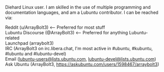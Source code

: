 Diehard Linux user. I am skilled in the use of multiple programming and documentation languages, and am a Lubuntu contributor.
I can be reached via:

Reddit (u/ArrayBolt3) <-- Preferred for most stuff  
Lubuntu Discourse (@ArrayBolt3) <-- Preferred for anything Lubuntu-related  
Launchpad (arraybolt3)  
IRC (ArrayBolt3 on irc.libera.chat, I'm most active in #ubuntu, #kubuntu, #lubuntu and #lubuntu-devel)  
Email (lubuntu-users@lists.ubuntu.com, lubuntu-devel@lists.ubuntu.com)  
Ask Ubuntu (ArrayBolt3, https://askubuntu.com/users/1598467/arraybolt3)
